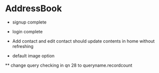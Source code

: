 # AddressBook

* signup complete
* login complete

* Add contact and edit contact should update contents in home without refreshing
* default image option




** change query checking in qn 28 to queryname.recordcount